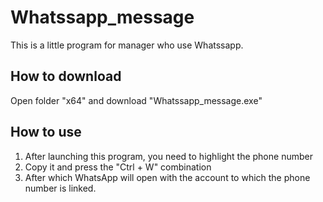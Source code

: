 # Whatssapp_message

This is a little program for manager who use Whatssapp.

## How to download
  Open folder "x64" and download "Whatssapp_message.exe"

## How to use
  1. After launching this program, you need to highlight the phone number
  2. Сopy it and press the "Ctrl + W" combination
  3. After which WhatsApp will open with the account to which the phone number is linked.
